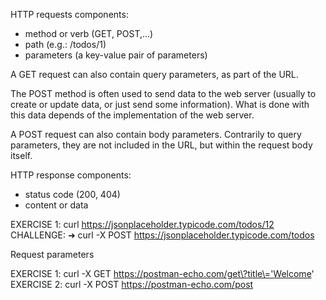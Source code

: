 HTTP requests components:

* method or verb (GET, POST,...)
* path (e.g.: /todos/1)
* parameters (a key-value pair of parameters)

A GET request can also contain query parameters, as part of the URL.

The POST method is often used to send data to the web server (usually to create or update data, or just send some information). What is done with this data depends of the implementation of the web server.

A POST request can also contain body parameters. Contrarily to query parameters, they are not included in the URL, but within the request body itself. 

HTTP response components:
* status code (200, 404)
* content or data

EXERCISE 1: curl https://jsonplaceholder.typicode.com/todos/12
CHALLENGE: ➜ curl -X POST https://jsonplaceholder.typicode.com/todos


Request parameters

EXERCISE 1: curl -X GET https://postman-echo.com/get\?title\='Welcome'
EXERCISE 2: curl -X POST https://postman-echo.com/post






